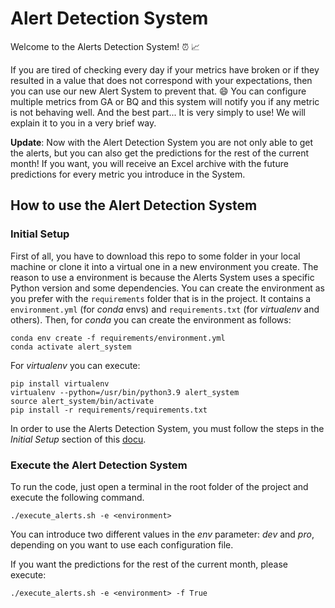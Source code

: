 # Alert Detection System

Welcome to the Alerts Detection System! :alarm_clock: :chart_with_upwards_trend:

If you are tired of checking every day if your metrics have broken
or if they resulted in a value that does not correspond with your expectations, then you can use our
new Alert System to prevent that. :smile: You can configure multiple metrics from GA or BQ and
this system will notify you if any metric is not behaving well. And the best part... It is very simply to use!
We will explain it to you in a very brief way.

**Update**: Now with the Alert Detection System you are not only able to get the alerts, but you can also get
the predictions for the rest of the current month! If you want, you will receive an Excel archive with the future
predictions for every metric you introduce in the System.

## How to use the Alert Detection System

### Initial Setup

First of all, you have to download this repo to some folder in your local machine or clone it into a virtual one in
a new environment you create. The reason to use a environment is because the Alerts System uses a specific
Python version and some dependencies. You can create the environment as you prefer with the `requirements` folder
that is in the project. It contains a `environment.yml` (for *conda* envs) and `requirements.txt` (for *virtualenv* and others).
Then, for *conda* you can create the environment as follows:

```
conda env create -f requirements/environment.yml
conda activate alert_system
```

For *virtualenv* you can execute:

```
pip install virtualenv
virtualenv --python=/usr/bin/python3.9 alert_system
source alert_system/bin/activate
pip install -r requirements/requirements.txt
```

In order to use the Alerts Detection System, you must follow the steps in the *Initial Setup* section of this [docu](./AlertsDetectionSystem_Docu.pdf).

### Execute the Alert Detection System

To run the code, just open a terminal in the root folder of the project and execute the following command.

```
./execute_alerts.sh -e <environment>
```

You can introduce two different values in the *env* parameter: *dev* and *pro*, depending on you want to use each configuration file.

If you want the predictions for the rest of the current month, please execute:

```
./execute_alerts.sh -e <environment> -f True
```
